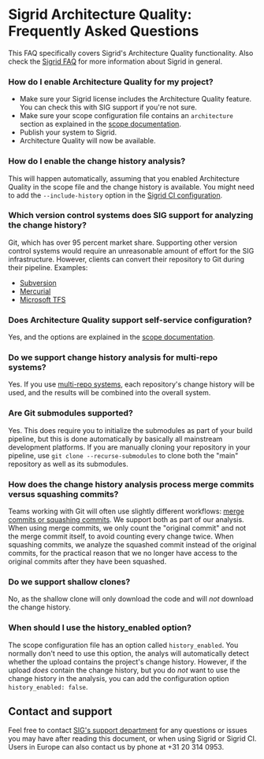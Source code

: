 Sigrid Architecture Quality: Frequently Asked Questions
=======================================================

This FAQ specifically covers Sigrid's Architecture Quality functionality. Also check the [Sigrid FAQ](faq.md) for more information about Sigrid in general.

### How do I enable Architecture Quality for my project?

  - Make sure your Sigrid license includes the Architecture Quality feature. You can check this with SIG support if you're not sure.
  - Make sure your scope configuration file contains an `architecture` section as explained in the [scope documentation](analysis-scope-configuration.md).
  - Publish your system to Sigrid.
  - Architecture Quality will now be available.
  
### How do I enable the change history analysis?

This will happen automatically, assuming that you enabled Architecture Quality in the scope file and the change history is available. You might need to add the `--include-history` option in the [Sigrid CI configuration](client-script-usage.md).

### Which version control systems does SIG support for analyzing the change history?

Git, which has over 95 percent market share. Supporting other version control systems would require an unreasonable
amount of effort for the SIG infrastructure. However, clients can convert their repository to Git during their
pipeline. Examples:

  - [Subversion](https://learn.microsoft.com/en-us/azure/devops/repos/git/perform-migration-from-svn-to-git?view=azure-devops)
  - [Mercurial](https://markheath.net/post/how-to-convert-mercurial-repository-to)
  - [Microsoft TFS](https://github.com/git-tfs/git-tfs)
  
### Does Architecture Quality support self-service configuration?

Yes, and the options are explained in the [scope documentation](analysis-scope-configuration.md).

### Do we support change history analysis for multi-repo systems?

Yes. If you use [multi-repo systems](systems.md), each repository's change history will be used, and the results will be combined into the overall system.

### Are Git submodules supported?

Yes. This does require you to initialize the submodules as part of your build pipeline, but this is done automatically by basically all mainstream development platforms. If you are manually cloning your repository in your pipeline, use `git clone --recurse-submodules` to clone both the "main" repository as well as its submodules.

### How does the change history analysis process merge commits versus squashing commits?

Teams working with Git will often use slightly different workflows:
[merge commits or squashing commits](https://blog.mergify.com/what-is-the-difference-between-a-merge-commit-a-squash/).
We support both as part of our analysis. When using merge commits, we only count the "original commit" and not the
merge commit itself, to avoid counting every change twice. When squashing commits, we analyze the squashed commit 
instead of the original commits, for the practical reason that we no longer have access to the original commits after
they have been squashed.

### Do we support shallow clones?

No, as the shallow clone will only download the code and will *not* download the change history.

### When should I use the history_enabled option?

The scope configuration file has an option called `history_enabled`. You normally don't need to use this option, the
analys will automatically detect whether the upload contains the project's change history. However, if the  upload
*does* contain the change history, but you do *not* want to use the change history in the analysis, you can add the
configuration option `history_enabled: false`.


## Contact and support

Feel free to contact [SIG's support department](mailto:support@softwareimprovementgroup.com) for any questions or issues you may have after reading this document, or when using Sigrid or Sigrid CI. Users in Europe can also contact us by phone at +31 20 314 0953.
